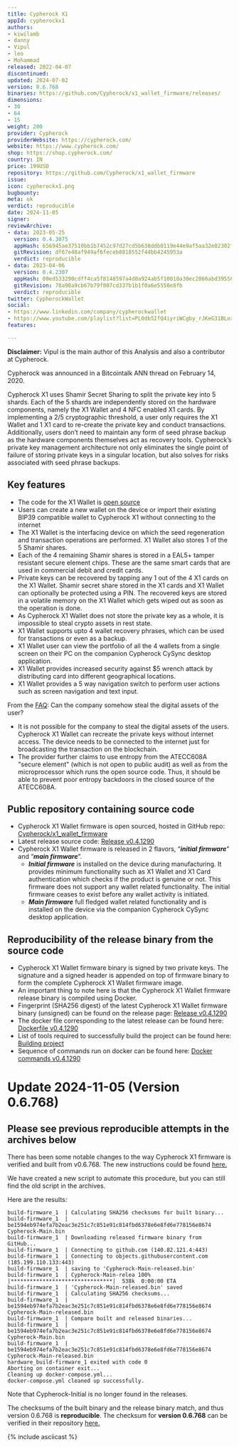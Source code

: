 ```yaml
---
title: Cypherock X1
appId: cypherockx1
authors:
- kiwilamb
- danny
- Vipul
- leo
- Mohammad
released: 2022-04-07
discontinued: 
updated: 2024-07-02
version: 0.6.768
binaries: https://github.com/Cypherock/x1_wallet_firmware/releases/
dimensions:
- 30
- 64
- 15
weight: 200
provider: Cypherock
providerWebsite: https://cypherock.com/
website: https://www.cypherock.com/
shop: https://shop.cypherock.com/
country: IN
price: 199USD
repository: https://github.com/Cypherock/x1_wallet_firmware
issue: 
icon: cypherockx1.png
bugbounty: 
meta: ok
verdict: reproducible
date: 2024-11-05
signer: 
reviewArchive:
- data: 2023-05-25
  version: 0.4.3075
  appHash: 656945ae37510bb1b7452c97d27cd5b638ddb0119e44e9af5aa32e02302f458e
  gitRevision: df67e48af949af6feceb8818552f44bb4245953a
  verdict: reproducible
- data: 2023-04-06
  version: 0.4.2307
  appHash: 09ed533290cdff4ca5f8148597a4d0a924ab5f10010a30ec2866abd39558a62d
  gitRevision: 78a98a9cb67b79f007cd337b1b1f0a6e5550e8fb
  verdict: reproducible
twitter: CypherockWallet
social:
- https://www.linkedin.com/company/cypherockwallet
- https://www.youtube.com/playlist?list=PL0db5IfQ4iyriWCgby_rJKeG31BLoxW7k
features: 

---
```


**Disclaimer:** Vipul is the main author of this Analysis and also a contributor
at Cypherock.

Cypherock was announced in a Bitcointalk ANN thread on February 14, 2020.

Cypherock X1 uses Shamir Secret Sharing to split the private key into 5 shards. Each of the 5 shards are independently stored on the hardware components, namely the X1 Wallet and 4 NFC enabled X1 cards. By implementing a 2/5 cryptographic threshold, a user only requires the X1 Wallet and 1 X1 card to re-create the private key and conduct transactions. Additionally, users don’t need to maintain any form of seed phrase backup as the hardware components themselves act as recovery tools. Cypherock’s private key management architecture not only eliminates the single point of failure of storing private keys in a singular location, but also solves for risks associated with seed phrase backups.
 
## Key features
- The code for the X1 Wallet is [open source](https://github.com/Cypherock/x1_wallet_firmware)
- Users can create a new wallet on the device or import their existing BIP39 compatible wallet to Cypherock X1 without connecting to the internet
- The X1 Wallet is the interfacing device on which the seed regeneration and transaction operations are performed. X1 Wallet also stores 1 of the 5 Shamir shares.
- Each of the 4 remaining Shamir shares is stored in a EAL5+ tamper resistant secure element chips. These are the same smart cards that are used in commercial debit and credit cards.
- Private keys can be recovered by tapping any 1 out of the 4 X1 cards on the X1 Wallet. Shamir secret share stored in the X1 cards and X1 Wallet can optionally be protected using a PIN. The recovered keys are stored in a volatile memory on the X1 Wallet which gets wiped out as soon as the operation is done.
- As Cypherock X1 Wallet does not store the private key as a whole, it is impossible to steal crypto assets in rest state.
- X1 Wallet supports upto 4 wallet recovery phrases, which can be used for transactions or even as a backup.
- X1 Wallet user can view the portfolio of all the 4 wallets from a single screen on their PC on the companion Cypherock CySync desktop application.
- X1 Wallet provides increased security against $5 wrench attack by distributing card into different geographical locations.
- X1 Wallet provides a 5 way navigation switch to perform user actions such as screen navigation and text input.

From the [FAQ](https://www.cypherock.com/faq/): Can the company somehow steal the digital assets of the user?
- It is not possible for the company to steal the digital assets of the users. Cypherock X1 Wallet can recreate the private keys without internet access. The device needs to be connected to the internet just for broadcasting the transaction on the blockchain.
- The provider further claims to use entropy from the ATECC608A "secure element" (which is not open to public audit) as well as from the microprocessor which runs the open source code. Thus, it should be able to prevent poor entropy backdoors in the closed source of the ATECC608A.

## Public repository containing source code

- Cypherock X1 Wallet firmware is open sourced, hosted in GitHub repo: [Cypherock/x1_wallet_firmware](https://github.com/Cypherock/x1_wallet_firmware)
- Latest release source code: [Release v0.4.1290](https://github.com/Cypherock/x1_wallet_firmware/releases/tag/v0.4.1290)
- Cypherock X1 Wallet firmware is released in 2 flavors, “***initial firmware***” and “***main firmware***”.
  - ***Initial firmware*** is installed on the device during manufacturing. It provides minimum functionality such as X1 Wallet and X1 Card authentication which checks if the product is genuine or not. This firmware does not support any wallet related functionality. The initial firmware ceases to exist before any wallet activity is initiated.
  - ***Main firmware*** full fledged wallet related functionality and is installed on the device via the companion Cypherock CySync desktop application.

## Reproducibility of the release binary from the source code
- Cypherock X1 Wallet firmware binary is signed by two private keys. The signature and a signed header is appended on top of firmware binary to form the complete Cypherock X1 Wallet firmware image. 
- An important thing to note here is that the Cypherock X1 Wallet firmware release binary is compiled using Docker. 
- Fingerprint (SHA256 digest) of the latest Cypherock X1 Wallet firmware binary (unsigned) can be found on the release page: [Release v0.4.1290](https://github.com/Cypherock/x1_wallet_firmware/releases/tag/v0.4.1290)
- The docker file corresponding to the latest release can be found here: [Dockerfile v0.4.1290](https://github.com/Cypherock/x1_wallet_firmware/blob/v0.4.1290/Dockerfile)
- List of tools required to successfully build the project can be found here: [Building project](https://github.com/Cypherock/x1_wallet_firmware/tree/v0.4.1290#building-project)
- Sequence of commands run on docker can be found here: [Docker commands v0.4.1290](https://github.com/Cypherock/x1_wallet_firmware/blob/v0.4.1290/.github/workflows/containerized-build.yml)

# Update 2024-11-05 (Version 0.6.768)
## Please see previous reproducible attempts in the archives below

There has been some notable changes to the way Cypherock X1 firmware is verified and built from v0.6.768. 
The new instructions could be found [here.](https://github.com/Cypherock/x1_wallet_firmware/blob/main/VERIFY.md)

We have created a new script to automate this procedure, but you can still find the old script in the archives.

Here are the results:

```
build-firmware_1  | Calculating SHA256 checksums for built binary...
build-firmware_1  | be1594eb974efa7b2eac3e251c7c851e91c814fbd6378e6e8fd6e778156e8674  Cypherock-Main.bin
build-firmware_1  | Downloading released firmware binary from GitHub...
build-firmware_1  | Connecting to github.com (140.82.121.4:443)
build-firmware_1  | Connecting to objects.githubusercontent.com (185.199.110.133:443)
build-firmware_1  | saving to 'Cypherock-Main-released.bin'
build-firmware_1  | Cypherock-Main-relea 100% |********************************|  538k  0:00:00 ETA
build-firmware_1  | 'Cypherock-Main-released.bin' saved
build-firmware_1  | Calculating SHA256 checksums...
build-firmware_1  | be1594eb974efa7b2eac3e251c7c851e91c814fbd6378e6e8fd6e778156e8674  Cypherock-Main-released.bin
build-firmware_1  | Compare built and released binaries...
build-firmware_1  | be1594eb974efa7b2eac3e251c7c851e91c814fbd6378e6e8fd6e778156e8674  Cypherock-Main.bin
build-firmware_1  | be1594eb974efa7b2eac3e251c7c851e91c814fbd6378e6e8fd6e778156e8674  Cypherock-Main-released.bin
hardware_build-firmware_1 exited with code 0
Aborting on container exit...
Cleaning up docker-compose.yml...
docker-compose.yml cleaned up successfully.
```

Note that Cypherock-Initial is no longer found in the releases.

The checksums of the built binary and the release binary match, and thus version 0.6.768 is **reproducible**.
The checksum for **version 0.6.768** can be verified in their repository [here.](https://github.com/Cypherock/x1_wallet_firmware/releases/tag/v0.6.768)

{% include asciicast %}